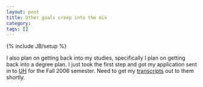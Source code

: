 ```yaml
---
layout: post
title: Other goals creep into the mix
category: 
tags: []
---
```

{% include JB/setup %}

I also plan on getting back into my studies, specifically I plan on getting back into a degree plan.  I just took the first step and got my application sent in to <a target="_blank" title="UH" href="http://www.uh.edu">UH</a> for the Fall 2006 semester.  Need to get my <a target="_blank" title="transcripts" href="http://vanderbilt.edu">transcripts</a> out to them shortly.
